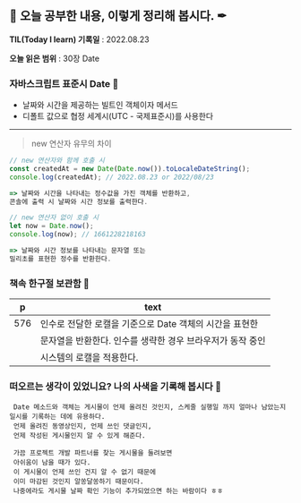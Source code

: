 ## 📕 오늘 공부한 내용, 이렇게 정리해 봅시다. ✒

**TIL(Today I learn) 기록일** : 2022.08.23

**오늘 읽은 범위** : 30장 Date

### 자바스크립트 표준시 Date 📑

- 날짜와 시간을 제공하는 빌트인 객체이자 메서드
- 디폴트 값으로 협정 세계시(UTC - 국제표준시)를 사용한다

---

> new 연산자 유무의 차이

```js
// new 연산자와 함께 호출 시
const createdAt = new Date(Date.now()).toLocaleDateString();
console.log(createdAt); // 2022.08.23 or 2022/08/23

=> 날짜와 시간을 나타내는 정수값을 가진 객체를 반환하고,
콘솔에 출력 시 날짜와 시간 정보를 출력한다.

// new 연산자 없이 호출 시
let now = Date.now();
console.log(now); // 1661228218163

=> 날짜와 시간 정보를 나타내는 문자열 또는
밀리초를 표현한 정수를 반환한다.
```

### 책속 한구절 보관함 📖

| p   | text                                                       |
| --- | ---------------------------------------------------------- |
| 576 | 인수로 전달한 로캘을 기준으로 Date 객체의 시간을 표현한    |
|     | 문자열을 반환한다. 인수를 생략한 경우 브라우저가 동작 중인 |
|     | 시스템의 로캘을 적용한다.                                  |

### 떠오르는 생각이 있었니요? 나의 사색을 기록해 봅시다 💭

```
 Date 메소드와 객체는 게시물이 언제 올려진 것인지, 스케줄 실행일 까지 얼마나 남았는지 일시를 기록하는 데에 유용하다.
 언제 올려진 동영상인지, 언제 쓰인 댓글인지,
 언제 작성된 게시물인지 알 수 있게 해준다.

 가끔 프로젝트 개발 파트너를 찾는 게시물을 둘려보면
 아쉬움이 남을 때가 있다.
 이 게시물이 언제 쓰인 건지 알 수 없기 때문에
 이미 마감된 것인지 알쏭달쏭하기 때문이다.
 나중에라도 게시물 날짜 확인 기능이 추가되었으면 하는 바람이다 ㅎㅎ
```
